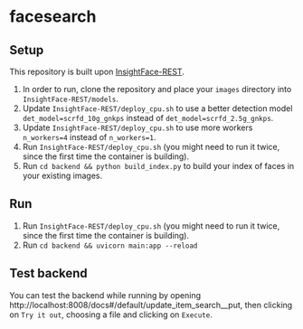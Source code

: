 # facesearch

## Setup
This repository is built upon [InsightFace-REST](https://github.com/SthPhoenix/InsightFace-REST).

1. In order to run, clone the repository and place your `images` directory into `InsightFace-REST/models`.
2. Update `InsightFace-REST/deploy_cpu.sh` to use a better detection model `det_model=scrfd_10g_gnkps` instead of `det_model=scrfd_2.5g_gnkps`.
3. Update `InsightFace-REST/deploy_cpu.sh` to use more workers `n_workers=4` instead of `n_workers=1`.
4. Run `InsightFace-REST/deploy_cpu.sh` (you might need to run it twice, since the first time the container is building).
5. Run `cd backend && python build_index.py` to build your index of faces in your existing images.

## Run
1. Run `InsightFace-REST/deploy_cpu.sh` (you might need to run it twice, since the first time the container is building).
2. Run `cd backend && uvicorn main:app --reload`

## Test backend
You can test the backend while running by opening http://localhost:8008/docs#/default/update_item_search__put, then clicking on `Try it out`, choosing a file and clicking on `Execute`.